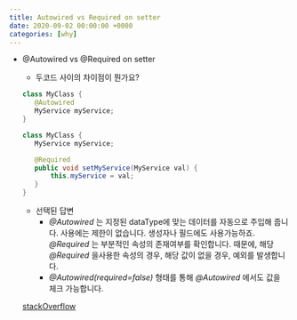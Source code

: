 ```yaml
---
title: Autowired vs Required on setter
date: 2020-09-02 00:00:00 +0000
categories: [why]
---
```


+ @Autowired vs @Required on setter
	+ 두코드 사이의 차이점이 뭔가요?
	
	```java
	class MyClass {
	   @Autowired
	   MyService myService;
	}

	class MyClass {
	   MyService myService;

	   @Required
	   public void setMyService(MyService val) {
	       this.myService = val;
	   }
	}
	```
	
	+ 선택된 답변
		+ _@Autowired_ 는 지정된 dataType에 맞는 데이터를 자동으로 주입해 줍니다. 사용에는 제한이 없습니다. 생성자나 필드에도 사용가능하죠.
	_@Required_ 는 부분적인 속성의 존재여부를 확인합니다. 때문에, 해당 _@Required_ 을사용한 속성의 경우, 해당 값이 없을 경우, 예외를 발생합니다.
		+ _@Autowired(required=false)_ 형태를 통해 _@Autowired_ 에서도 값을 체크 가능합니다.

	[stackOverflow](https://stackoverflow.com/questions/18884670/autowired-vs-required-on-setter/18887438)
	
